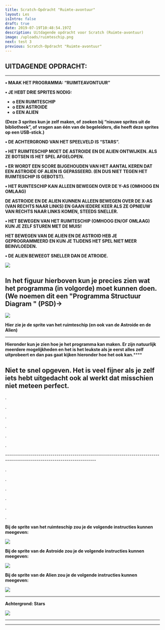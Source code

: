 ```yaml
---
title: Scratch-Opdracht "Ruimte-avontuur"
layout: Les
isIntro: false
draft: true
date: 2019-07-19T10:48:54.197Z
description: Uitdagende opdracht voor Scratch (Ruimte-avontuur)
image: /uploads/ruimteschip.png
next: test 3
previous: Scratch-Opdracht "Ruimte-avontuur"
---
```

## **UITDAGENDE OPDRACHT:**

- - -

**•	MAAK HET PROGRAMMA:  “RUIMTEAVONTUUR”**

**•	JE HEBT DRIE SPRITES NODIG:**

* **o	EEN RUIMTESCHIP**
* **o	EEN ASTROIDE**
* **o	EEN ALIEN**

**(Deze 3 sprites kun je zelf maken, of** **zoeken bij “nieuwe sprites uit de bibliotheek”, of** **vragen aan één van de begeleiders, die heeft deze sprites op een USB-stick.)**

**•	DE ACHTERGROND VAN HET SPEELVELD IS “STARS”.**

**•	HET RUIMTESCHIP MOET DE ASTROIDE EN DE ALIEN ONTWIJKEN. ALS ZE BOTSEN IS HET SPEL AFGELOPEN.**

**•	ER WORDT EEN SCORE BIJGEHOUDEN VAN HET AANTAL KEREN DAT EEN ASTROIDE OF ALIEN IS GEPASSEERD. (EN DUS NIET TEGEN HET RUIMTESCHIP IS GEBOTST).**

**•	HET RUINTESCHIP KAN ALLEEN BEWEGEN OVER DE Y-AS (OMHOOG EN OMLAAG)**

**DE ASTROIDE EN DE ALIEN KUNNEN ALLEEN BEWEGEN OVER DE X-AS (VAN RECHTS NAAR LINKS) EN GAAN IEDERE KEER ALS ZE OPNIEUW VAN RECHTS NAAR LINKS KOMEN, STEEDS SNELLER.**

**•	HET BEWEGEN VAN HET RUIMTESCHIP (OMHOOG EN/OF OMLAAG) KUN JE ZELF STUREN MET DE MUIS!**

**HET BEWEGEN VAN DE ALIEN EN DE ASTROID HEB JE GEPROGRAMMEERD EN KUN JE TIJDENS HET SPEL NIET MEER BEINVLOEDEN.**

**•	DE ALIEN BEWEEGT SNELLER DAN DE ATROIDE.**

![](/uploads/psd-ruimteschip.png)

## **In het figuur hierboven kun je precies zien wat het programma (in volgorde) moet kunnen doen. (We noemen dit een  "Programma Structuur Diagram " (PSD)->** 

![](/uploads/ruimteschip-sprites.png)

**Hier zie je de sprite van het ruimteschip (en ook van de Astroide en de Alien)** 

****

**Hieronder kun je zien hoe je het programma kan maken. Er zijn natuurlijk meerdere mogelijkheden en het is het leukste als je eerst alles zelf uitprobeert en dan pas gaat kijken hieronder hoe het ook kan.******

## **Niet te snel opgeven. Het is veel fijner als je zelf iets hebt uitgedacht ook al werkt dat misschien niet meteen perfect.**

.

.

.

.

.

.

\----------------------------------------------------------------------------------------------------------------------------

.

.

.

.

.

.

**Bij de sprite van het ruimteschip zou je de volgende instructies kunnen meegeven:**

![](/uploads/instrucries-bij-sprite-ruimteschip.png)



**Bij de sprite van de Astroide zou je de volgende instructies kunnen meegeven:**

![](/uploads/instructies-bij-sprite-astroide.png)



**Bij de sprite van de Alien zou je de volgende instructies kunnen meegeven:**

![](/uploads/instructies-bij-srpite-alien.png)

****

**Achtergrond: Stars**

![](/uploads/achtergrond-stars.png)

- - -

- - -

![]()
